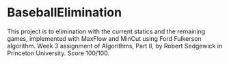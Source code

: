 # BaseballElimination
This project is to elimination with the current statics and the remaining games, implemented with MaxFlow and MinCut using Ford Fulkerson algorithm. Week 3 assignment of Algorithms, Part II, by Robert Sedgewick in Princeton University. Score 100/100.
